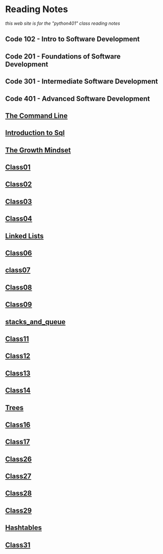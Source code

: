 # Reading Notes

*this web site is for the "python401" class reading notes*

## Code 102 - Intro to Software Development

## Code 201 - Foundations of Software Development

## Code 301 - Intermediate Software Development

## Code 401 - Advanced Software Development

## [The Command Line](./TheCommandline.md)

## [Introduction to Sql](./SQL.md)

## [The Growth Mindset](./TheGrowthMindset.md)

## [Class01](./CLASS01.md)

## [Class02](/CLASS02.md)

## [Class03](/CLASS03.md)

## [Class04](./CLASS04.md)

## [Linked Lists](./Linked-Lists.md)

## [Class06](./CLASS06.md)

##  [class07](./Class07.md)

## [Class08](./Class08.md)

## [Class09](./Class09.md)

## [stacks_and_queue](./stack_and_queue.md)

## [Class11](./Class11.md)

## [Class12](./Class12.md)

## [Class13](./Class13.md)

## [Class14](./Class14.md)

## [Trees](./Trees.md)

## [Class16](./Class16.md)

## [Class17](./Class17.md)

## [Class26](./Class26.md)

## [Class27](./Class27.md)

## [Class28](./Class28.md)

## [Class29](./Class29.md)

## [Hashtables](./Hashtables.md)

## [Class31](./Class31.md)
